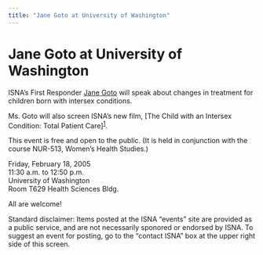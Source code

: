 ```yaml
---
title: "Jane Goto at University of Washington"
---
```


# Jane Goto at University of Washington

<p><span class="caps">ISNA</span>&#8217;s First Responder <a href="/about/goto">Jane Goto</a> will speak about changes in treatment for children born with intersex conditions.  </p>

<p>Ms. Goto will also screen <span class="caps">ISNA</span>&#8217;s new film, [The Child with an Intersex Condition: Total Patient Care]<sup class="footnote" id="fnrev16587649695d88e57e354d2-1"><a href="#fn16587649695d88e57e354d2-1">1</a></sup>.  </p>

<p>This event is free and open to the public. (It is held in conjunction with the course <span class="caps">NUR</span>-513, Women&#8217;s Health Studies.)  </p>

<p>Friday, February 18, 2005  <br />
11:30 a.m. to 12:50 p.m.  <br />
University of Washington  <br />
Room T629 Health Sciences Bldg.  </p>

<p>All are welcome!  </p>

<p>Standard disclaimer: Items posted at the <span class="caps">ISNA</span> &#8220;events&#8221; site are provided as a public service, and are not necessarily sponored or endorsed by <span class="caps">ISNA</span>. To suggest an event for posting, go to the &#8220;contact <span class="caps">ISNA</span>&#8221; box at the upper right side of this screen.</p>

 [1]: /totalpatientcare